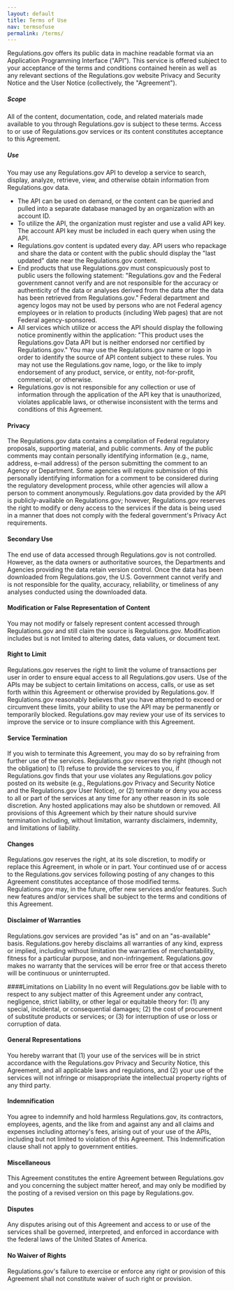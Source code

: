 ```yaml
---
layout: default
title: Terms of Use
nav: termsofuse
permalink: /terms/
---
```


Regulations.gov offers its public data in machine readable format via an Application Programming Interface ("API"). This service is offered subject to your acceptance of the terms and conditions contained herein as well as any relevant sections of the Regulations.gov website Privacy and Security Notice and the User Notice (collectively, the "Agreement").

##### Scope
All of the content, documentation, code, and related materials made available to you through Regulations.gov is subject to these terms. Access to or use of Regulations.gov services or its content constitutes acceptance to this Agreement.

##### Use
You may use any Regulations.gov API to develop a service to search, display, analyze, retrieve, view, and otherwise obtain information from Regulations.gov data.

- The API can be used on demand, or the content can be queried and pulled into a separate database managed by an organization with an account ID.
- To utilize the API, the organization must register and use a valid API key. The account API key must be included in each query when using the API.
- Regulations.gov content is updated every day. API users who repackage and share the data or content with the public should display the "last updated" date near the Regulations.gov content.
- End products that use Regulations.gov must conspicuously post to public users the following statement: "Regulations.gov and the Federal government cannot verify and are not responsible for the accuracy or authenticity of the data or analyses derived from the data after the data has been retrieved from Regulations.gov." Federal department and agency logos may not be used by persons who are not Federal agency employees or in relation to products (including Web pages) that are not Federal agency-sponsored.
- All services which utilize or access the API should display the following notice prominently within the application: "This product uses the Regulations.gov Data API but is neither endorsed nor certified by Regulations.gov." You may use the Regulations.gov name or logo in order to identify the source of API content subject to these rules. You may not use the Regulations.gov name, logo, or the like to imply endorsement of any product, service, or entity, not-for-profit, commercial, or otherwise.
- Regulations.gov is not responsible for any collection or use of information through the application of the API key that is unauthorized, violates applicable laws, or otherwise inconsistent with the terms and conditions of this Agreement.

#### Privacy
The Regulations.gov data contains a compilation of Federal regulatory proposals, supporting material, and public comments. Any of the public comments may contain personally identifying information (e.g., name, address, e-mail address) of the person submitting the comment to an Agency or Department. Some agencies will require submission of this personally identifying information for a comment to be considered during the regulatory development process, while other agencies will allow a person to comment anonymously. Regulations.gov data provided by the API is publicly-available on Regulations.gov; however, Regulations.gov reserves the right to modify or deny access to the services if the data is being used in a manner that does not comply with the federal government's Privacy Act requirements.

#### Secondary Use
The end use of data accessed through Regulations.gov is not controlled. However, as the data owners or authoritative sources, the Departments and Agencies providing the data retain version control. Once the data has been downloaded from Regulations.gov, the U.S. Government cannot verify and is not responsible for the quality, accuracy, reliability, or timeliness of any analyses conducted using the downloaded data.

#### Modification or False Representation of Content

You may not modify or falsely represent content accessed through Regulations.gov and still claim the source is Regulations.gov. Modification includes but is not limited to altering dates, data values, or document text.

#### Right to Limit
Regulations.gov reserves the right to limit the volume of transactions per user in order to ensure equal access to all Regulations.gov users. Use of the APIs may be subject to certain limitations on access, calls, or use as set forth within this Agreement or otherwise provided by Regulations.gov. If Regulations.gov reasonably believes that you have attempted to exceed or circumvent these limits, your ability to use the API may be permanently or temporarily blocked. Regulations.gov may review your use of its services to improve the service or to insure compliance with this Agreement.

#### Service Termination
If you wish to terminate this Agreement, you may do so by refraining from further use of the services. Regulations.gov reserves the right (though not the obligation) to (1) refuse to provide the services to you, if Regulations.gov finds that your use violates any Regulations.gov policy posted on its website (e.g., Regulations.gov Privacy and Security Notice and the Regulations.gov User Notice), or (2) terminate or deny you access to all or part of the services at any time for any other reason in its sole discretion. Any hosted applications may also be shutdown or removed. All provisions of this Agreement which by their nature should survive termination including, without limitation, warranty disclaimers, indemnity, and limitations of liability.

#### Changes
Regulations.gov reserves the right, at its sole discretion, to modify or replace this Agreement, in whole or in part. Your continued use of or access to the Regulations.gov services following posting of any changes to this Agreement constitutes acceptance of those modified terms. Regulations.gov may, in the future, offer new services and/or features. Such new features and/or services shall be subject to the terms and conditions of this Agreement.

#### Disclaimer of Warranties
Regulations.gov services are provided "as is" and on an "as-available" basis. Regulations.gov hereby disclaims all warranties of any kind, express or implied, including without limitation the warranties of merchantability, fitness for a particular purpose, and non-infringement. Regulations.gov makes no warranty that the services will be error free or that access thereto will be continuous or uninterrupted.

####Limitations on Liability
In no event will Regulations.gov be liable with to respect to any subject matter of this Agreement under any contract, negligence, strict liability, or other legal or equitable theory for: (1) any special, incidental, or consequential damages; (2) the cost of procurement of substitute products or services; or (3) for interruption of use or loss or corruption of data.

#### General Representations
You hereby warrant that (1) your use of the services will be in strict accordance with the Regulations.gov Privacy and Security Notice, this Agreement, and all applicable laws and regulations, and (2) your use of the services will not infringe or misappropriate the intellectual property rights of any third party.

#### Indemnification
You agree to indemnify and hold harmless Regulations.gov, its contractors, employees, agents, and the like from and against any and all claims and expenses including attorney's fees, arising out of your use of the APIs, including but not limited to violation of this Agreement. This Indemnification clause shall not apply to government entities.

#### Miscellaneous
This Agreement constitutes the entire Agreement between Regulations.gov and you concerning the subject matter hereof, and may only be modified by the posting of a revised version on this page by Regulations.gov.

#### Disputes
Any disputes arising out of this Agreement and access to or use of the services shall be governed, interpreted, and enforced in accordance with the federal laws of the United States of America.

#### No Waiver of Rights
Regulations.gov's failure to exercise or enforce any right or provision of this Agreement shall not constitute waiver of such right or provision.